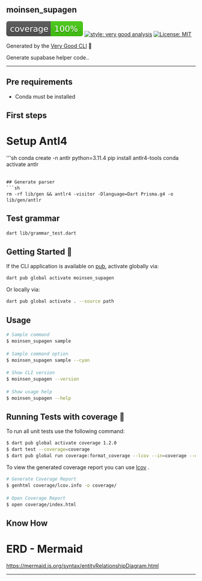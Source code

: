 ## moinsen_supagen

![coverage][coverage_badge]
[![style: very good analysis][very_good_analysis_badge]][very_good_analysis_link]
[![License: MIT][license_badge]][license_link]

Generated by the [Very Good CLI][very_good_cli_link] 🤖

Generate supabase helper code..

---

## Pre requirements
* Conda must be installed

## First steps
# Setup Antl4

'''sh
conda create -n antlr python=3.11.4
pip install antlr4-tools
conda activate antlr
```

## Generate parser
```sh
rm -rf lib/gen && antlr4 -visitor -Dlanguage=Dart Prisma.g4 -o lib/gen/antlr 
```

## Test grammar
```sh
dart lib/grammar_test.dart
```

## Getting Started 🚀

If the CLI application is available on [pub](https://pub.dev), activate globally via:

```sh
dart pub global activate moinsen_supagen
```

Or locally via:

```sh
dart pub global activate . --source path
```

## Usage

```sh
# Sample command
$ moinsen_supagen sample

# Sample command option
$ moinsen_supagen sample --cyan

# Show CLI version
$ moinsen_supagen --version

# Show usage help
$ moinsen_supagen --help
```

## Running Tests with coverage 🧪

To run all unit tests use the following command:

```sh
$ dart pub global activate coverage 1.2.0
$ dart test --coverage=coverage
$ dart pub global run coverage:format_coverage --lcov --in=coverage --out=coverage/lcov.info
```

To view the generated coverage report you can use [lcov](https://github.com/linux-test-project/lcov)
.

```sh
# Generate Coverage Report
$ genhtml coverage/lcov.info -o coverage/

# Open Coverage Report
$ open coverage/index.html
```

## Know How 
# ERD - Mermaid

https://mermaid.js.org/syntax/entityRelationshipDiagram.html

---

[coverage_badge]: coverage_badge.svg
[license_badge]: https://img.shields.io/badge/license-MIT-blue.svg
[license_link]: https://opensource.org/licenses/MIT
[very_good_analysis_badge]: https://img.shields.io/badge/style-very_good_analysis-B22C89.svg
[very_good_analysis_link]: https://pub.dev/packages/very_good_analysis
[very_good_cli_link]: https://github.com/VeryGoodOpenSource/very_good_cli